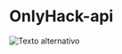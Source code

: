 # OnlyHack-api

![Texto alternativo](https://github.com/sergioironhacker/OnlyHack-api/blob/main/images/logo.png)
